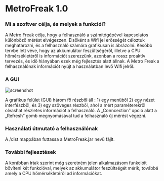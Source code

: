 # MetroFreak 1.0

### Mi a szoftver célja, és melyek a funkciói?
A Metro Freak célja, hogy a felhasználó a számítógépével kapcsolatos különböző mérést elvégezzen. Elsőként a Wifi jel erősségét céloztuk meghatározni, és a felhasználó számára grafikusan is ábrázolni. Később tervbe lett véve, hogy az akkumulátor feszültségéről, illetve a CPU hőmérsékletéről is információt szerezzünk, azonban a rossz proaktív tervezés, és idő hiányában ezek még fejlesztés alatt állnak.
A Metro Freak a felhasználónak információt nyújt a használatban levő Wifi jelről.

### A GUI
![screenshot](https://github.com/AttilaVarkonyi/Projects_Java/blob/master/MetroFreak/MetroFreakGui.jpg)

A grafikus felület (GUI) három fő részből áll : 1) egy menüből 2) egy nézet interfészből, és 3) egy szöveges részből, ahol a mért paraméterekről olvashat részletes információt a felhasználó. A „Conncection” opció alatt a „Refresh” gomb megnyomásával tud a felhasználó új mérést végezni.

### Használati útmutató a felhasználónak
 A /dist mappában futtassa a MetroFreak.jar nevű fájlt.
 
### További fejlesztések
A korábban írtak szerint még szeretném jelen alkalmazásom funkcióit bővíteni két funkcióval, melyek az akkumulátor feszültségét mérik, továbbá amely a CPU hőmérsékletéről ad információkat.
